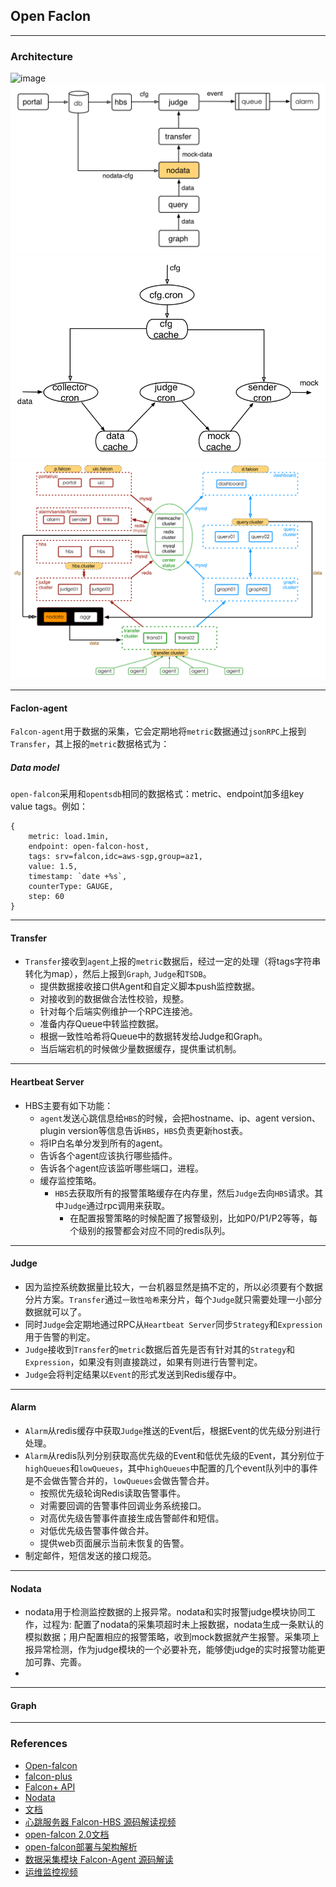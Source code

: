 ## Open Faclon
---

### Architecture
![image](http://book.open-falcon.com/zh_0_2/image/func_intro_1.png)
![系统流图](https://raw.githubusercontent.com/niean/niean.common.store/master/images/open-falcon/nodata/nodata.flow.png)
![模块结构](https://raw.githubusercontent.com/niean/niean.common.store/master/images/open-falcon/nodata/nodata.module.png)
![部署架构](https://raw.githubusercontent.com/niean/niean.common.store/master/images/open-falcon/nodata/nodata.deploy.png)

---
#### Faclon-agent
`Falcon-agent`用于数据的采集，它会定期地将`metric`数据通过`jsonRPC`上报到`Transfer`，其上报的`metric`数据格式为：
##### Data model
`open-falcon`采用和`opentsdb`相同的数据格式：metric、endpoint加多组key value tags。例如：
```
{
    metric: load.1min,
    endpoint: open-falcon-host,
    tags: srv=falcon,idc=aws-sgp,group=az1,
    value: 1.5,
    timestamp: `date +%s`,
    counterType: GAUGE,
    step: 60
}
```
---
#### Transfer
- `Transfer`接收到`agent`上报的`metric`数据后，经过一定的处理（将tags字符串转化为map），然后上报到`Graph`, `Judge`和`TSDB`。
    - 提供数据接收接口供Agent和自定义脚本push监控数据。
    - 对接收到的数据做合法性校验，规整。
    - 针对每个后端实例维护一个RPC连接池。
    - 准备内存Queue中转监控数据。
    - 根据一致性哈希将Queue中的数据转发给Judge和Graph。
    - 当后端宕机的时候做少量数据缓存，提供重试机制。

--- 
#### Heartbeat Server
- HBS主要有如下功能：
    - `agent`发送心跳信息给`HBS`的时候，会把hostname、ip、agent version、plugin version等信息告诉`HBS`，`HBS`负责更新host表。
    - 将IP白名单分发到所有的agent。
    - 告诉各个agent应该执行哪些插件。
    - 告诉各个agent应该监听哪些端口，进程。
    - 缓存监控策略。
        - `HBS`去获取所有的报警策略缓存在内存里，然后`Judge`去向`HBS`请求。其中`Judge`通过rpc调用来获取。
            - 在配置报警策略的时候配置了报警级别，比如P0/P1/P2等等，每个级别的报警都会对应不同的redis队列。 

---
#### Judge
- 因为监控系统数据量比较大，一台机器显然是搞不定的，所以必须要有个数据分片方案。`Transfer`通过`一致性哈希`来分片，每个`Judge`就只需要处理一小部分数据就可以了。
- 同时`Judge`会定期地通过RPC从`Heartbeat Server`同步`Strategy`和`Expression`用于告警的判定。
- `Judge`接收到`Transfer`的`metric`数据后首先是否有针对其的`Strategy`和`Expression`，如果没有则直接跳过，如果有则进行告警判定。
- `Judge`会将判定结果以`Event`的形式发送到Redis缓存中。

--- 
#### Alarm
- `Alarm`从redis缓存中获取`Judge`推送的Event后，根据Event的优先级分别进行处理。
- `Alarm`从redis队列分别获取高优先级的Event和低优先级的Event，其分别位于`highQueues`和`lowQueues`，其中`highQueues`中配置的几个event队列中的事件是不会做告警合并的，`lowQueues`会做告警合并。
    - 按照优先级轮询Redis读取告警事件。
    - 对需要回调的告警事件回调业务系统接口。
    - 对高优先级告警事件直接生成告警邮件和短信。
    - 对低优先级告警事件做合并。
    - 提供web页面展示当前未恢复的告警。
- 制定邮件，短信发送的接口规范。

---
#### Nodata
- nodata用于检测监控数据的上报异常。nodata和实时报警judge模块协同工作，过程为: 配置了nodata的采集项超时未上报数据，nodata生成一条默认的模拟数据；用户配置相应的报警策略，收到mock数据就产生报警。采集项上报异常检测，作为judge模块的一个必要补充，能够使judge的实时报警功能更加可靠、完善。
- 


---
#### Graph


---
### References
- [Open-falcon](http://open-falcon.org/)
- [falcon-plus](https://github.com/open-falcon/falcon-plus/)
- [Falcon+ API](http://open-falcon.org/falcon-plus/)
- [Nodata](https://github.com/open-falcon-archive/nodata)
- [文档](http://book.open-falcon.org/zh/install_from_src/hbs.html)
- [心跳服务器 Falcon-HBS 源码解读视频](http://www.jikexueyuan.com/course/1873.html)
- [open-falcon 2.0文档](http://book.open-falcon.com/zh_0_2/intro/)
- [open-falcon部署与架构解析](http://www.jikexueyuan.com/course/1651.html)
- [数据采集模块 Falcon-Agent 源码解读](http://www.jikexueyuan.com/course/2242.html)
- [运维监控视频](http://www.jikexueyuan.com/course/operationmonitor/)
